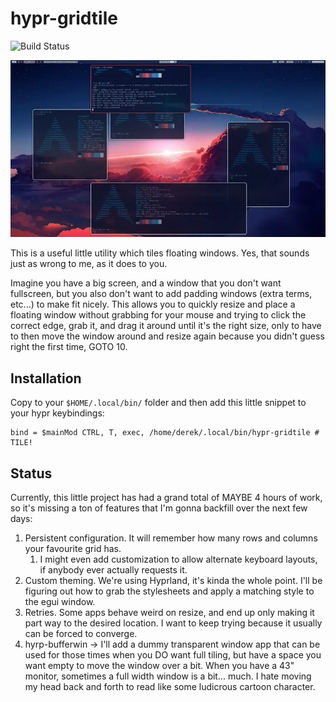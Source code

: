 hypr-gridtile
=============

![Build Status](https://github.com/armyofevilrobots/hypr-gridtile/actions/workflows/rust.yml/badge.svg)

![](resources/hypr-gridtile-demo.webp)

This is a useful little utility which tiles floating windows. Yes, that sounds
just as wrong to me, as it does to you.

Imagine you have a big screen, and a window that you don't want fullscreen, but
you also don't want to add padding windows (extra terms, etc...) to make fit
nicely. This allows you to quickly resize and place a floating window without
grabbing for your mouse and trying to click the correct edge, grab it, and
drag it around until it's the right size, only to have to then move the window
around and resize again because you didn't guess right the first time, GOTO 10.

Installation
------------

Copy to your `$HOME/.local/bin/` folder and then add this little snippet to
your hypr keybindings:

```
bind = $mainMod CTRL, T, exec, /home/derek/.local/bin/hypr-gridtile # TILE!
```

Status
------

Currently, this little project has had a grand total of MAYBE 4 hours of work,
so it's missing a ton of features that I'm gonna backfill over the next few days:

 1. Persistent configuration. It will remember how many rows and columns your
    favourite grid has.
    1. I might even add customization to allow alternate keyboard layouts, if
       anybody ever actually requests it.
 2. Custom theming. We're using Hyprland, it's kinda the whole point. I'll 
    be figuring out how to grab the stylesheets and apply a matching style
    to the egui window.
 3. Retries. Some apps behave weird on resize, and end up only making it part
    way to the desired location. I want to keep trying because it usually
    can be forced to converge.
 4. hyrp-bufferwin -> I'll add a dummy transparent window app that can be
    used for those times when you DO want full tiling, but have a space you
    want empty to move the window over a bit. When you have a 43" monitor,
    sometimes a full width window is a bit... much. I hate moving my head back
    and forth to read like some ludicrous cartoon character.
